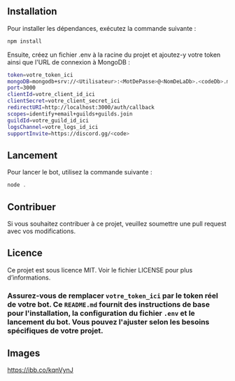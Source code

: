 ## Installation

Pour installer les dépendances, exécutez la commande suivante :
```js
npm install
```

Ensuite, créez un fichier .env à la racine du projet et ajoutez-y votre token ainsi que l'URL de connexion à MongoDB :
```bash
token=votre_token_ici
mongoDB=mongodb+srv://<Utilisateur>:<MotDePasse>@<NomDeLaDb>.<codeDb>.mongodb.net/<NomDuBot>
port=3000
clientId=votre_client_id_ici
clientSecret=votre_client_secret_ici
redirectURI=http://localhost:3000/auth/callback
scopes=identify+email+guilds+guilds.join
guildId=votre_guild_id_ici
logsChannel=votre_logs_id_ici
supportInvite=https://discord.gg/<code>
```

## Lancement

Pour lancer le bot, utilisez la commande suivante :
```js
node .
```

## Contribuer
Si vous souhaitez contribuer à ce projet, veuillez soumettre une pull request avec vos modifications.

## Licence
Ce projet est sous licence MIT. Voir le fichier LICENSE pour plus d’informations.


### Assurez-vous de remplacer `votre_token_ici` par le token réel de votre bot. Ce `README.md` fournit des instructions de base pour l'installation, la configuration du fichier `.env` et le lancement du bot. Vous pouvez l'ajuster selon les besoins spécifiques de votre projet.

## Images
https://ibb.co/kqnVynJ
